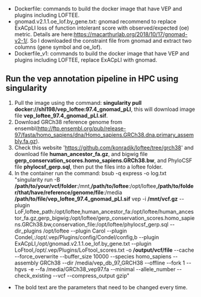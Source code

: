 * Dockerfile: commands to build the docker image that have VEP and plugins including LOFTEE.
* gnomad.v2.1.1.oe_lof.by_gene.txt: gnomad recommend to replace ExACpLI loss of
function intolerant score with observed/expected (oe) metric. Details are here:https://macarthurlab.org/2018/10/17/gnomad-v2-1/. So I downloaded the constraint file from gnomad and extract two columns (gene symbol and oe_lof).
* Dockerfile_v1: commands to build the docker image that have VEP and plugins including LOFTEE, replace ExACpLI with gnomad.

Run the vep annotation pipeline in HPC using singularity
--------------------------------------------------------

1. Pull the image using the command: **singularity pull docker://shl198/vep_loftee:97.4_gnomad_pLI**, this will download image file **vep_loftee_97.4_gnomad_pLI.sif**.
2. Download GRCh38 reference genome from ensembl(http://ftp.ensembl.org/pub/release-97/fasta/homo_sapiens/dna/Homo_sapiens.GRCh38.dna.primary_assembly.fa.gz).
3. Check this website 'https://github.com/konradjk/loftee/tree/grch38' and download file **human_ancestor_fa.gz**, and bigwig file **gerp_conservation_scores.homo_sapiens.GRCh38.bw**, and PhyloCSF file **phylocsf_gerp.sql**, then put the files into a loftee folder.
4. In the container run the command:
bsub -q express -o log.txt "singularity run -B **/path/to/your/vcf/folder**:/mnt,**/path/to/loftee**:/opt/loftee,**/path/to/folder/that/have/reference/genome/file**:/media **/path/to/file/vep_loftee_97.4_gnomad_pLI.sif** vep -i **/mnt/vcf.gz** --plugin LoF,loftee_path:/opt/loftee,human_ancestor_fa:/opt/loftee/human_ancestor_fa.gz,gerp_bigwig:/opt/loftee/gerp_conservation_scores.homo_sapiens.GRCh38.bw,conservation_file:/opt/loftee/phylocsf_gerp.sql --dir_plugins /opt/loftee --plugin Carol --plugin Condel,:/opt/.vep/Plugins/config/Condel/config,b --plugin ExACpLI,/opt/gnomad.v2.1.1.oe_lof.by_gene.txt --plugin LoFtool,/opt/.vep/Plugins/LoFtool_scores.txt -o **/output/vcf/file** --cache --force_overwrite --buffer_size 10000 --species homo_sapiens --assembly GRCh38 --dir /media/vep_db_97_GRCH38 --offline --fork 1 --hgvs -e --fa /media/GRCh38_vep97.fa --minimal --allele_number --check_existing --vcf --compress_output gzip"
- The bold text are the parameters that need to be changed every time. 